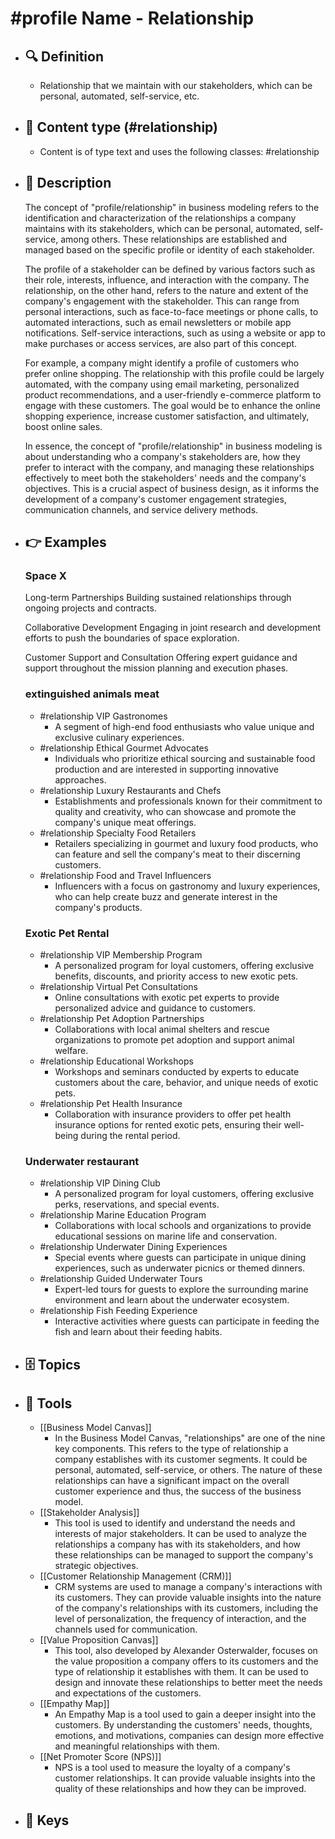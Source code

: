 # #profile Name - Relationship
- ## 🔍 Definition
  - Relationship that we maintain with our stakeholders, which can be personal, automated, self-service, etc.
- ## 📰 Content type (#relationship)
  - Content is of type text and uses the following classes: #relationship

- ## 📖 Description
  The concept of "profile/relationship" in business modeling refers to the identification and characterization of the relationships a company maintains with its stakeholders, which can be personal, automated, self-service, among others. These relationships are established and managed based on the specific profile or identity of each stakeholder.
  
  The profile of a stakeholder can be defined by various factors such as their role, interests, influence, and interaction with the company. The relationship, on the other hand, refers to the nature and extent of the company's engagement with the stakeholder. This can range from personal interactions, such as face-to-face meetings or phone calls, to automated interactions, such as email newsletters or mobile app notifications. Self-service interactions, such as using a website or app to make purchases or access services, are also part of this concept.
  
  For example, a company might identify a profile of customers who prefer online shopping. The relationship with this profile could be largely automated, with the company using email marketing, personalized product recommendations, and a user-friendly e-commerce platform to engage with these customers. The goal would be to enhance the online shopping experience, increase customer satisfaction, and ultimately, boost online sales.
  
  In essence, the concept of "profile/relationship" in business modeling is about understanding who a company's stakeholders are, how they prefer to interact with the company, and managing these relationships effectively to meet both the stakeholders' needs and the company's objectives. This is a crucial aspect of business design, as it informs the development of a company's customer engagement strategies, communication channels, and service delivery methods.
- ## 👉 Examples
  ### Space X
  Long-term Partnerships
  Building sustained relationships through ongoing projects and contracts.
  
  Collaborative Development
  Engaging in joint research and development efforts to push the boundaries of space exploration.
  
  Customer Support and Consultation
  Offering expert guidance and support throughout the mission planning and execution phases.
  ### 
  
  ### extinguished animals meat
  - #relationship VIP Gastronomes
  	- A segment of high-end food enthusiasts who value unique and exclusive culinary experiences.
  - #relationship Ethical Gourmet Advocates
  	- Individuals who prioritize ethical sourcing and sustainable food production and are interested in supporting innovative approaches.
  - #relationship Luxury Restaurants and Chefs
  	- Establishments and professionals known for their commitment to quality and creativity, who can showcase and promote the company's unique meat offerings.
  - #relationship Specialty Food Retailers
  	- Retailers specializing in gourmet and luxury food products, who can feature and sell the company's meat to their discerning customers.
  - #relationship Food and Travel Influencers
  	- Influencers with a focus on gastronomy and luxury experiences, who can help create buzz and generate interest in the company's products.
  ### Exotic Pet Rental
  - #relationship VIP Membership Program
  	- A personalized program for loyal customers, offering exclusive benefits, discounts, and priority access to new exotic pets.
  - #relationship Virtual Pet Consultations
  	- Online consultations with exotic pet experts to provide personalized advice and guidance to customers.
  - #relationship Pet Adoption Partnerships
  	- Collaborations with local animal shelters and rescue organizations to promote pet adoption and support animal welfare.
  - #relationship Educational Workshops
  	- Workshops and seminars conducted by experts to educate customers about the care, behavior, and unique needs of exotic pets.
  - #relationship Pet Health Insurance
  	- Collaboration with insurance providers to offer pet health insurance options for rented exotic pets, ensuring their well-being during the rental period.
  ### Underwater restaurant
  - #relationship VIP Dining Club
  	- A personalized program for loyal customers, offering exclusive perks, reservations, and special events.
  - #relationship Marine Education Program
  	- Collaborations with local schools and organizations to provide educational sessions on marine life and conservation.
  - #relationship Underwater Dining Experiences
  	- Special events where guests can participate in unique dining experiences, such as underwater picnics or themed dinners.
  - #relationship Guided Underwater Tours
  	- Expert-led tours for guests to explore the surrounding marine environment and learn about the underwater ecosystem.
  - #relationship Fish Feeding Experience
  	- Interactive activities where guests can participate in feeding the fish and learn about their feeding habits.
- ## 🗄️ Topics
  
- ## 🧰 Tools
  - [[Business Model Canvas]]
    - In the Business Model Canvas, "relationships" are one of the nine key components. This refers to the type of relationship a company establishes with its customer segments. It could be personal, automated, self-service, or others. The nature of these relationships can have a significant impact on the overall customer experience and thus, the success of the business model.
  - [[Stakeholder Analysis]]
    - This tool is used to identify and understand the needs and interests of major stakeholders. It can be used to analyze the relationships a company has with its stakeholders, and how these relationships can be managed to support the company's strategic objectives.
  - [[Customer Relationship Management (CRM)]]
    - CRM systems are used to manage a company's interactions with its customers. They can provide valuable insights into the nature of the company's relationships with its customers, including the level of personalization, the frequency of interaction, and the channels used for communication.
  - [[Value Proposition Canvas]]
    - This tool, also developed by Alexander Osterwalder, focuses on the value proposition a company offers to its customers and the type of relationship it establishes with them. It can be used to design and innovate these relationships to better meet the needs and expectations of the customers.
  - [[Empathy Map]]
    - An Empathy Map is a tool used to gain a deeper insight into the customers. By understanding the customers' needs, thoughts, emotions, and motivations, companies can design more effective and meaningful relationships with them.
  - [[Net Promoter Score (NPS)]]
    - NPS is a tool used to measure the loyalty of a company's customer relationships. It can provide valuable insights into the quality of these relationships and how they can be improved.
- ## 🔑 Keys
  
